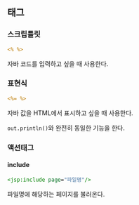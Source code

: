 ## 태그

### 스크립틀릿
```jsp
<% %>
```

자바 코드를 입력하고 싶을 때 사용한다.

### 표현식
```jsp
<%= %>
```

자바 값을 HTML에서 표시하고 싶을 때 사용한다.

`out.println()`와 완전히 동일한 기능을 한다.

### 액션태그
#### include
```jsp
<jsp:include page="파일명"/>
```

파일명에 해당하는 페이지를 불러온다.